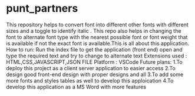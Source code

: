 # punt_partners
This repository helps to convert font into different other fonts with different sizes and a toggle to identify italic . This repo also helps in changing the font to alternate font type with the nearest possible font or font weight that is available if not the exact font is available.This is all about this application.
How to run:
  Run the index file to get the application (front end) open and type the required text and try to change to alternate text 
Extensions used :
  HTML,CSS,JAVASCRIPT,JSON FILE
Platform : VSCode
Future plans:
  1.To deploy this project as a client server application to easier access
  2.To design good front-end design with proper designs and all
  3.To add some more fonts and styles tables as well to develop this apploication
  4.To develop this application as a MS Word with more features

